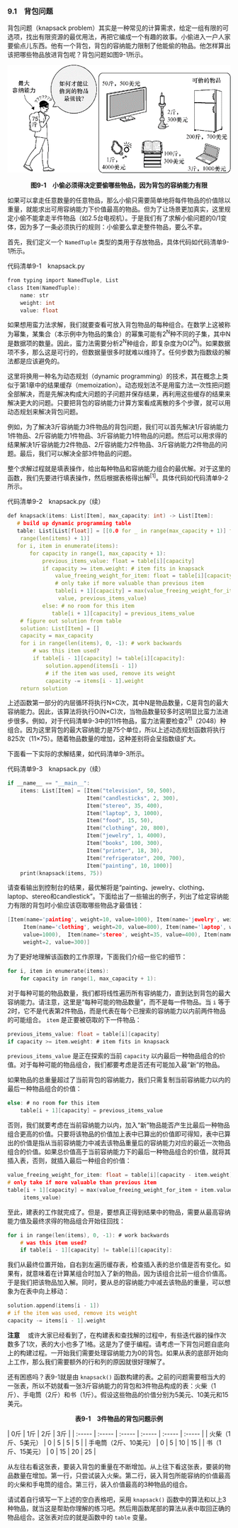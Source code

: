 ### 9.1　背包问题

背包问题（knapsack problem）其实是一种常见的计算需求，给定一组有限的可选项，找出有限资源的最优用法，再把它编成一个有趣的故事。小偷进入一户人家要偷点儿东西。他有一个背包，背包的容纳能力限制了他能偷的物品。他怎样算出该把哪些物品放进背包呢？背包问题如图9-1所示。

![48.png](../images/48.png)
<center class="my_markdown"><b class="my_markdown">图9-1　小偷必须得决定要偷哪些物品，因为背包的容纳能力有限</b></center>

如果可以拿走任意数量的任意物品，那么小偷只需要简单地将每件物品的价值除以重量，就能求出可用容纳能力下价值最高的物品。但为了让场景更加真实，这里规定小偷不能拿走半件物品（如2.5台电视机）。于是我们有了求解小偷问题的0/1变体，因为多了一条必须执行的规则：小偷要么拿走整件物品，要么不拿。

首先，我们定义一个 `NamedTuple` 类型的类用于存放物品，具体代码如代码清单9-1所示。

代码清单9-1　knapsack.py

```c
from typing import NamedTuple, List
class Item(NamedTuple):
    name: str
    weight: int
    value: float

```

如果想用蛮力法求解，我们就要查看可放入背包物品的每种组合。在数学上这被称为幂集，某集合（本示例中为物品的集合）的幂集可能有2<sup class="my_markdown">N</sup>种不同的子集，其中N是数据项的数量。因此，蛮力法需要分析2<sup class="my_markdown">N</sup>种组合，即复杂度为O(2<sup class="my_markdown">N</sup>)。如果数据项不多，那么这是可行的，但数据量很多时就难以维持了。任何步数为指数级的解法都是应该避免的。

这里将换用一种名为动态规划（dynamic programming）的技术，其在概念上类似于第1章中的结果缓存（memoization）。动态规划法不是用蛮力法一次性把问题全部解决，而是先解决构成大问题的子问题并保存结果，再利用这些缓存的结果来解决更大的问题。只要把背包的容纳能力计算方案看成离散的多个步骤，就可以用动态规划来解决背包问题。

例如，为了解决3斤容纳能力3件物品的背包问题，我们可以首先解决1斤容纳能力1件物品、2斤容纳能力1件物品、3斤容纳能力1件物品的问题。然后可以用求得的结果解决1斤容纳能力2件物品、2斤容纳能力2件物品、3斤容纳能力2件物品的问题。最后，我们可以解决全部3件物品的问题。

整个求解过程就是填表操作，给出每种物品和容纳能力组合的最优解。对于这里的函数，我们先要进行填表操作，然后根据表格得出解<sup class="my_markdown">[1]</sup>。具体代码如代码清单9-2所示。

代码清单9-2　knapsack.py（续）

```c
def knapsack(items: List[Item], max_capacity: int) -> List[Item]:
   # build up dynamic programming table
   table: List[List[float]] = [[0.0 for _ in range(max_capacity + 1)] for _ in 
    range(len(items) + 1)]
   for i, item in enumerate(items):
       for capacity in range(1, max_capacity + 1):
           previous_items_value: float = table[i][capacity]
           if capacity >= item.weight: # item fits in knapsack
               value_freeing_weight_for_item: float = table[i][capacity - item.weight]
               # only take if more valuable than previous item
               table[i + 1][capacity] = max(value_freeing_weight_for_item + item.
                value, previous_items_value)
           else: # no room for this item
              table[i + 1][capacity] = previous_items_value
    # figure out solution from table
    solution: List[Item] = []
    capacity = max_capacity
    for i in range(len(items), 0, -1): # work backwards
        # was this item used?
        if table[i - 1][capacity] != table[i][capacity]:
            solution.append(items[i - 1])
            # if the item was used, remove its weight
            capacity -= items[i - 1].weight
    return solution

```

上述函数第一部分的内层循环将执行N×C次，其中N是物品数量，C是背包的最大容纳能力。因此，该算法将执行O(N×C)次，当物品数量较多时这明显比蛮力法进步很多。例如，对于代码清单9-3中的11件物品，蛮力法需要检查2<sup class="my_markdown">11</sup>（2048）种组合。因为这里背包的最大容纳能力是75个单位，所以上述动态规划函数将执行825次（11×75）。随着物品数量的增加，这种差别将会呈指数级扩大。

下面看一下实际的求解结果，如代码清单9-3所示。

代码清单9-3　knapsack.py（续）

```c
if __name__ == "__main__":
    items: List[Item] = [Item("television", 50, 500),
                         Item("candlesticks", 2, 300),
                         Item("stereo", 35, 400),
                         Item("laptop", 3, 1000),
                         Item("food", 15, 50),
                         Item("clothing", 20, 800),
                         Item("jewelry", 1, 4000),
                         Item("books", 100, 300),
                         Item("printer", 18, 30),
                         Item("refrigerator", 200, 700),
                         Item("painting", 10, 1000)]
    print(knapsack(items, 75))

```

请查看输出到控制台的结果，最优解将是“painting、jewelry、clothing、laptop、stereo和candlestick”。下面给出了一些输出的例子，列出了给定容纳能力有限的背包时小偷应该窃取哪些物品才最值钱：

```c
[Item(name='painting', weight=10, value=1000), Item(name='jewelry', weight=1, value=4000),
     Item(name='clothing', weight=20, value=800), Item(name='laptop', weight=3, 
     value=1000),  Item(name='stereo', weight=35, value=400), Item(name='candlesticks',
     weight=2, value=300)]
```

为了更好地理解该函数的工作原理，下面我们介绍一些它的细节：

```c
for i, item in enumerate(items):
    for capacity in range(1, max_capacity + 1):

```

对于每种可能的物品数量，我们都将线性遍历所有容纳能力，直到达到背包的最大容纳能力。请注意，这里是“每种可能的物品数量”，而不是每一件物品。当 `i` 等于2时，它不是代表第2件物品，而是代表在每个已搜索的容纳能力以内前两件物品的可能组合。 `item` 是正要被窃取的下一件物品：

```c
previous_items_value: float = table[i][capacity]
if capacity >= item.weight: # item fits in knapsack

```

`previous_items_value` 是正在探索的当前 `capacity` 以内最后一种物品组合的价值。对于每种可能的物品组合，我们都要考虑是否还有可能加入最“新”的物品。

如果物品的总重量超过了当前背包的容纳能力，我们只需复制当前容纳能力以内的最后一种物品组合的价值：

```c
else: # no room for this item
    table[i + 1][capacity] = previous_items_value

```

否则，我们就要考虑在当前容纳能力以内，加入“新”物品能否产生比最后一种物品组合更高的价值。只要将该物品的价值加上表中已算出的价值即可得知，表中已算出的价值是指从当前容纳能力中减去该物品重量后的容纳能力对应的最近一次物品组合的价值。如果总价值高于当前容纳能力下的最后一种物品组合的价值，就将其插入表，否则，就插入最后一种组合的价值：

```c
value_freeing_weight_for_item: float = table[i][capacity - item.weight]
# only take if more valuable than previous item
table[i + 1][capacity] = max(value_freeing_weight_for_item + item.value,  previous_
     items_value)

```

至此，建表的工作就完成了。但是，要想真正得到结果中的物品，需要从最高容纳能力值及最终求得的物品组合开始往回找：

```c
for i in range(len(items), 0, -1): # work backwards
    # was this item used?
    if table[i - 1][capacity] != table[i][capacity]:

```

我们从最终位置开始，自右到左遍历缓存表，检查插入表的总价值是否有变化。如果有，就意味着在计算某组合时加入了新的物品，因为该组合比前一组合价值高。于是我们把该物品加入解。同时，要从总的容纳能力中减去该物品的重量，可以想象为在表中向上移动：

```c
solution.append(items[i - 1])
# if the item was used, remove its weight
capacity -= items[i - 1].weight

```



**注意** 　或许大家已经看到了，在构建表和查找解的过程中，有些迭代器的操作次数多了1次，表的大小也多了1格。这是为了便于编程。请考虑一下背包问题自底向上的构建过程。一开始我们需要处理容纳能力为0的背包。如果从表的底部开始向上工作，那么我们需要额外的行和列的原因就很好理解了。



还有困惑吗？表9-1就是由 `knapsack()` 函数构建的表。之前的问题需要相当大的一张表，所以不妨就看一张3斤容纳能力的背包和3件物品构成的表：火柴（1斤）、手电筒（2斤）和书（1斤）。假设这些物品的价值分别为5美元、10美元和15美元。

<center class="my_markdown"><b class="my_markdown">表9-1　3件物品的背包问题示例</b></center>

| 0斤 | 1斤 | 2斤 | 3斤 |
| :-----  | :-----  | :-----  | :-----  | :-----  | :-----  |
| 火柴（1斤、5美元） | 0 | 5 | 5 | 5 |
| 手电筒（2斤、10美元） | 0 | 5 | 10 | 15 |
| 书（1斤、15美元） | 0 | 15 | 20 | 25 |

从左往右看这张表，要装入背包的重量在不断增加。从上往下看这张表，要装的物品数量在增加。第一行，只尝试装入火柴。第二行，装入背包所能容纳的价值最高的火柴和手电筒的组合。第三行，装入价值最高的3种物品的组合。

请试着自行填写一下上述的空白表格吧，采用 `knapsack()` 函数中的算法和以上3种物品，就当这是帮助你理解的练习吧。然后用函数尾部的算法从表中取回正确的物品组合。这张表对应的就是函数中的 `table` 变量。

